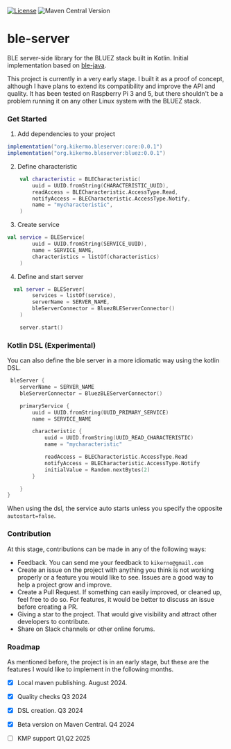 [![License](https://img.shields.io/badge/License-Apache_2.0-blue.svg)](https://opensource.org/licenses/Apache-2.0)
![Maven Central Version](https://img.shields.io/maven-central/v/org.kikermo.bleserver/core)

# ble-server
BLE server-side library for the BLUEZ stack built in Kotlin. Initial implementation based on  [ble-java](https://github.com/tongo/ble-java).

This project is currently in a very early stage. I built it as a proof of concept, although I have plans to extend its compatibility and improve the API and quality. It has been tested on Raspberry Pi 3 and 5, but there shouldn't be a problem running it on any other Linux system with the BLUEZ stack.

### Get Started

1. Add dependencies to your project
```gradle
implementation("org.kikermo.bleserver:core:0.0.1")
implementation("org.kikermo.bleserver:bluez:0.0.1")
```

2. Define characteristic
```kotlin
    val characteristic = BLECharacteristic(
        uuid = UUID.fromString(CHARACTERISTIC_UUID),
        readAccess = BLECharacteristic.AccessType.Read,
        notifyAccess = BLECharacteristic.AccessType.Notify,
        name = "mycharacteristic",
    )
```

3. Create service
```kotlin
val service = BLEService(
        uuid = UUID.fromString(SERVICE_UUID),
        name = SERVICE_NAME,
        characteristics = listOf(characteristics)
    )
```
4. Define and start server
```kotlin
  val server = BLEServer(
        services = listOf(service),
        serverName = SERVER_NAME,
        bleServerConnector = BluezBLEServerConnector()
    )

    server.start()
```

### Kotlin DSL (Experimental)
You can also define the ble server in a more idiomatic way using the kotlin DSL.
```kotlin
 bleServer {
    serverName = SERVER_NAME
    bleServerConnector = BluezBLEServerConnector()

    primaryService {
        uuid = UUID.fromString(UUID_PRIMARY_SERVICE)
        name = SERVICE_NAME

        characteristic {
            uuid = UUID.fromString(UUID_READ_CHARACTERISTIC)
            name = "mycharacteristic"

            readAccess = BLECharacteristic.AccessType.Read
            notifyAccess = BLECharacteristic.AccessType.Notify
            initialValue = Random.nextBytes(2)
        }

    }
}

```

When using the dsl, the service auto starts unless you specify the opposite `autostart=false`.


### Contribution

At this stage, contributions can be made in any of the following ways:

- Feedback. You can send me your feedback to `kikerno@gmail.com`
- Create an issue on the project with anything you think is not working properly or a feature you would like to see. Issues are a good way to help a project grow and improve.
- Create a Pull Request. If something can easily improved, or cleaned up, feel free to do so. For features, it would be better to discuss an issue before creating a PR.
- Giving a star to the project. That would give visibility and attract other developers to contribute.
- Share on Slack channels or other online forums.

### Roadmap

As mentioned before, the project is in an early stage, but these are the features I would like to implement in the following months.

- [x] Local maven publishing. August 2024.
- [x] Quality checks Q3 2024
- [x] DSL creation. Q3 2024
- [x] Beta version on Maven Central. Q4 2024
- [ ] KMP support Q1,Q2 2025


